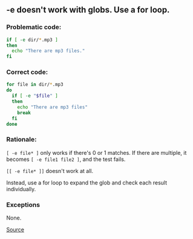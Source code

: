 ##  -e doesn't work with globs. Use a for loop.

### Problematic code:

```sh
if [ -e dir/*.mp3 ]
then
  echo "There are mp3 files."
fi
```

### Correct code:

```sh
for file in dir/*.mp3
do
  if [ -e "$file" ]
  then
    echo "There are mp3 files"
    break
  fi
done
```

### Rationale:

`[ -e file* ]` only works if there's 0 or 1 matches. If there are multiple, it becomes `[ -e file1 file2 ]`, and the test fails.

`[[ -e file* ]]` doesn't work at all.

Instead, use a for loop to expand the glob and check each result individually.

### Exceptions

None.

[Source](https://github.com/koalaman/shellcheck/wiki/SC2144)

